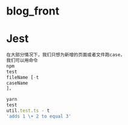 # blog_front

# Jest

```javascript
在大部分情况下，我们只想为新增的页面或者文件跑case，
我们可以用命令
npm
test
fileName [-t
caseName
]，

yarn
test
util.test.ts - t
'adds 1 \+ 2 to equal 3'

```